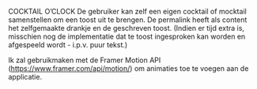 COCKTAIL O’CLOCK
De gebruiker kan zelf een eigen cocktail of mocktail samenstellen om een toost uit te brengen. De permalink heeft als content het zelfgemaakte drankje en de geschreven toost. (Indien er tijd extra is, misschien nog de implementatie dat te toost ingesproken kan worden en afgespeeld wordt - i.p.v. puur tekst.)

Ik zal gebruikmaken met de Framer Motion API (https://www.framer.com/api/motion/) om animaties toe te voegen aan de applicatie.
